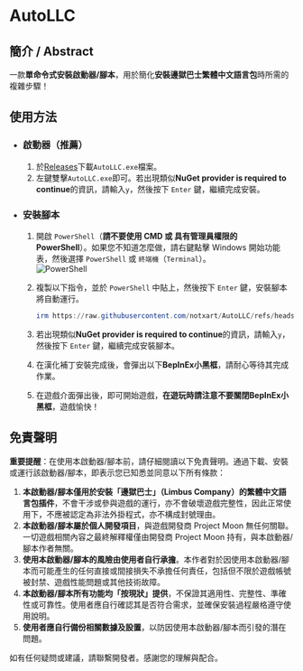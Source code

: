 # AutoLLC

## 簡介 / Abstract

一款**單命令式安裝啟動器/腳本**，用於簡化**安裝邊獄巴士繁體中文語言包**時所需的複雜步驟！

## 使用方法

- ### 啟動器（推薦）

  1. 於[Releases](https://github.com/notxart/AutoLLC/releases/latest)下載`AutoLLC.exe`檔案。
  2. 左鍵雙擊`AutoLLC.exe`即可。若出現類似**NuGet provider is required to continue**的資訊，請輸入`y`，然後按下 `Enter` 鍵，繼續完成安裝。

- ### 安裝腳本

  1. 開啟 `PowerShell`（**請不要使用 CMD 或 具有管理員權限的 PowerShell**）。如果您不知道怎麼做，請右鍵點擊 Windows 開始功能表，然後選擇 `PowerShell` 或 `終端機`（`Terminal`）。\
   ![PowerShell](https://github.com/user-attachments/assets/8127f94d-ce97-427f-8f39-8ccd18536e24)
  2. 複製以下指令，並於 `PowerShell` 中貼上，然後按下 `Enter` 鍵，安裝腳本將自動運行。

     ```PowerShell
     irm https://raw.githubusercontent.com/notxart/AutoLLC/refs/heads/main/src/hant.ps1 | iex 
     ```

  3. 若出現類似**NuGet provider is required to continue**的資訊，請輸入`y`，然後按下 `Enter` 鍵，繼續完成安裝腳本。
  4. 在漢化補丁安裝完成後，會彈出以下**BepInEx小黑框**，請耐心等待其完成作業。
  5. 在遊戲介面彈出後，即可開始遊戲，**在遊玩時請注意不要關閉BepInEx小黑框**，遊戲愉快！

## 免責聲明

**重要提醒**：在使用本啟動器/腳本前，請仔細閱讀以下免責聲明。通過下載、安裝或運行該啟動器/腳本，即表示您已知悉並同意以下所有條款：

1. **本啟動器/腳本僅用於安裝「邊獄巴士」（Limbus Company）的繁體中文語言包插件**，不會干涉或參與遊戲的運行，亦不會破壞遊戲完整性，因此正常使用下，不應被認定為非法外掛程式，亦不構成封號理由。
2. **本啟動器/腳本屬於個人開發項目**，與遊戲開發商 Project Moon 無任何關聯。一切遊戲相關內容之最終解釋權僅由開發商 Project Moon 持有，與本啟動器/腳本作者無關。
3. **使用本啟動器/腳本的風險由使用者自行承擔**。本作者對於因使用本啟動器/腳本而可能產生的任何直接或間接損失不承擔任何責任，包括但不限於遊戲帳號被封禁、遊戲性能問題或其他技術故障。
4. **本啟動器/腳本所有功能均「按現狀」提供**，不保證其適用性、完整性、準確性或可靠性。使用者應自行確認其是否符合需求，並確保安裝過程嚴格遵守使用說明。
5. **使用者應自行備份相關數據及設置**，以防因使用本啟動器/腳本而引發的潛在問題。

如有任何疑問或建議，請聯繫開發者。感謝您的理解與配合。
